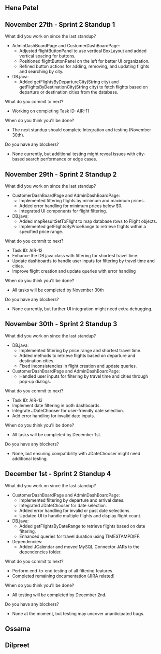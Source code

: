 **Hena Patel**
-
November 27th - Sprint 2 Standup 1
-
What did you work on since the last standup?
- AdminDashBoardPage and CustomerDashBoardPage:
  - Adjusted flightButtonPanel to use vertical BoxLayout and added vertical spacing for buttons.
  - Positioned flightButtonPanel on the left for better UI organization.
  - Refined button actions for adding, removing, and updating flights and searching by city.
- DB.java:
  - Added getFlightsByDepartureCity(String city) and getFlightsByDestinationCity(String city) to fetch flights based on departure or destination cities from the database.

What do you commit to next?
  - Working on completing Task ID: AIR-11

When do you think you'll be done?
  - The next standup should complete Integration and testing (November 30th).

Do you have any blockers?
- None currently, but additional testing might reveal issues with city-based search performance or edge cases.

November 29th - Sprint 2 Standup 2
-
What did you work on since the last standup?
- CustomerDashBoardPage and AdminDashBoardPage:
  - Implemented filtering flights by minimum and maximum prices.
  - Added error handling for minimum prices below $0.
  - Integrated UI components for flight filtering.
- DB.java:
  - Added mapResultSetToFlight to map database rows to Flight objects.
  - Implemented getFlightsByPriceRange to retrieve flights within a specified price range.

What do you commit to next?
  - Task ID: AIR-12
  - Enhance the DB.java class with filtering for shortest travel time.
  - Update dashboards to handle user inputs for filtering by travel time and cities.
  - Improve flight creation and update queries with error handling

When do you think you'll be done?
- All tasks will be completed by November 30th
  
Do you have any blockers?
- None currently, but further UI integration might need extra debugging.
  
November 30th - Sprint 2 Standup 3
-
What did you work on since the last standup?
- DB.java:
  - Implemented filtering by price range and shortest travel time.
  - Added methods to retrieve flights based on departure and destination cities.
  - Fixed inconsistencies in flight creation and update queries.
- CustomerDashBoardPage and AdminDashBoardPage:
  - Handled user inputs for filtering by travel time and cities through pop-up dialogs.

What do you commit to next?
  - Task ID: AIR-13
  - Implement date filtering in both dashboards.
  - Integrate JDateChooser for user-friendly date selection.
  - Add error handling for invalid date inputs.

When do you think you'll be done?
  - All tasks will be completed by December 1st.

Do you have any blockers?
- None, but ensuring compatibility with JDateChooser might need additional testing.

December 1st - Sprint 2 Standup 4
-
What did you work on since the last standup?
- CustomerDashBoardPage and AdminDashBoardPage:
  - Implemented filtering by departure and arrival dates.
  - Integrated JDateChooser for date selection.
  - Added error handling for invalid or past date selections.
  - Updated UI to handle multiple flights and display flight count.
- DB.java:
  - Added getFlightsByDateRange to retrieve flights based on date filtering.
  - Enhanced queries for travel duration using TIMESTAMPDIFF.
- Dependencies:
  - Added JCalendar and moved MySQL Connector JARs to the dependencies folder.

What do you commit to next?
  - Perform end-to-end testing of all filtering features.
  - Completed remaining documentation (JIRA related)

When do you think you'll be done?
  - All testing will be completed by December 2nd.

Do you have any blockers?
- None at the moment, but testing may uncover unanticipated bugs.




Ossama
-




Dilpreet
-

